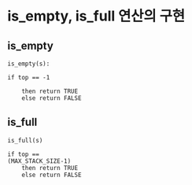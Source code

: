 # is_empty, is_full 연산의 구현

## is_empty

    is_empty(s):
    
    if top == -1

        then return TRUE
        else return FALSE


## is_full

    is_full(s)

    if top ==
    (MAX_STACK_SIZE-1)
        then return TRUE
        else return FALSE